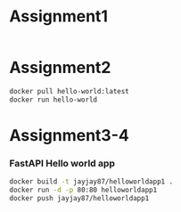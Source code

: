 # Assignment1
```bash

```



# Assignment2

```bash
docker pull hello-world:latest
docker run hello-world
```

# Assignment3-4

### FastAPI Hello world app

```bash
docker build -t jayjay87/helloworldapp1 .
docker run -d -p 80:80 helloworldapp1
docker push jayjay87/helloworldapp1
```
